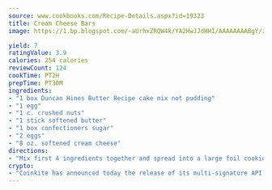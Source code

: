 ```yaml
---
source: www.cookbooks.com/Recipe-Details.aspx?id=19323
title: Cream Cheese Bars
image: https://1.bp.blogspot.com/-aUrhxZRQW4k/YA2HwJJdHHI/AAAAAAAABgY/z2R8OXCxqDoBQtRn-q-fHG8g9_G4G1HBwCLcBGAsYHQ/s320/13.png

yield: 7
ratingValue: 3.9
calories: 254 calories
reviewCount: 124
cookTime: PT2H
prepTime: PT30M
ingredients:
- "1 box Duncan Hines Butter Recipe cake mix not pudding"
- "1 egg"
- "1 c. crushed nuts"
- "1 stick softened butter"
- "1 box confectioners sugar"
- "2 eggs"
- "8 oz. softened cream cheese"
directions:
- "Mix first 4 ingredients together and spread into a large foil cookie sheet. Set aside. In a bowl, mix confectioners sugar, eggs and cream cheese. Mix with a mixer and spread on top of cookie sheet mixture. Bake at 350u00b0 for 30 minutes or until light brown. Cool completely before cutting."
crypto:
- "Coinkite has announced today the release of its multi-signature API and Co-sign Pages, giving users the first Bitcoin platform of its kind to support M-of-15 signatures."
---
```


